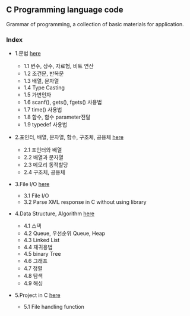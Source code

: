 ## C Programming language code
Grammar of programming, a collection of basic materials for application.
### Index
* 1.문법 [here](https://github.com/csbyun-data/C-Pro/blob/main/chap01/README.md)
  *   1.1 변수, 상수, 자료형, 비트 연산
  *   1.2 조건문, 반복문
  *   1.3 배열, 문자열
  *   1.4 Type Casting
  *   1.5 가변인자
  *   1.6 scanf(), gets(), fgets() 사용법
  *   1.7 time() 사용법
  *   1.8 함수, 함수 parameter전달
  *   1.9 typedef 사용법
  
* 2.포인터, 배열, 문자열, 함수, 구조체, 공용체 [here](https://github.com/csbyun-data/C-Pro/blob/main/chap02/README.md)
  *   2.1 포인터와 배열
  *   2.2 배열과 문자열
  *   2.3 메모리 동적할당
  *   2.4 구조체, 공용체
  
* 3.File I/O [here](https://github.com/csbyun-data/C-Pro/blob/main/chap03/README.md)
  *   3.1 File I/O
  *   3.2 Parse XML response in C without using library

* 4.Data Structure, Algorithm [here](https://github.com/csbyun-data/C-Pro/blob/main/chap04/README.md)
  *   4.1 스택
  *   4.2 Queue, 우선순위 Queue, Heap
  *   4.3 Linked List
  *   4.4 재귀용법
  *   4.5 binary Tree
  *   4.6 그래프
  *   4.7 정렬
  *   4.8 탐색
  *   4.9 해싱
* 5.Project in C [here](https://github.com/csbyun-data/C-Pro/blob/main/chap05/README.md)
  *   5.1 File handling function
